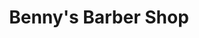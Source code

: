 ---
title: "Benny's Barber Shop"
url: /toronto/bennys-barber-shop-bloor-street-west/
shop: hairdresser
---